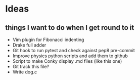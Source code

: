 # Ideas
## things I want to do when I get round to it

* Vim plugin for Fibonacci indenting
* Drake full adder
* Git hook to run pytest and check against pep8 pre-commit
* Improve physics python scripts and add them to github
* Script to make Conky display .md files (like this one)
* Git track this file?
* Write dog.c
